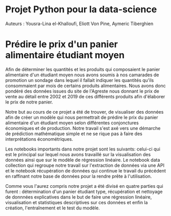 # Projet Python pour la data-science

Auteurs : Yousra-Lina el-Khalloufi, Eliott Von Pine, Aymeric Tiberghien

# Prédire le prix d'un panier alimentaire étudiant moyen

Afin de déterminer les quantités et les produits qui composaient le panier alimentaire d'un étudiant moyen nous avons soumis à nos camarades de promotion un sondage dans lequel il fallait indiquer les quantités qu'ils consommaient par mois de certains produits alimentaires. Nous avons donc pondéré des données issues du site de l'Agreste nous donnant le prix de vente au détail entre 2002 et 2019 de ces différents produits afin d'élaborer le prix de notre panier. 

Notre but au cours de ce projet a été de trouver, de visualiser des données afin de créer un modèle qui nous permettrait de prédire le prix du panier alimentaire d'un étudiant moyen selon différentes conjonctures économiques et de production. Notre travail s'est axé vers une démarche de prédiction mathématique simple et ne se rique pas à faire des interprétations économétriques.

Les notebooks importants dans notre projet sont les suivants: celui-ci qui est le principal sur lequel nous avons travaillé sur la visualisation des données ainsi que sur le modèle de régression linéaire. Le notebook data collection qui regroupe notre travail sur l'extraction de données via une API et le notebook récupération de données qui continue le travail du précédent en raffinant notre base de données pour la rendre prête à l'utilisation.

Comme vous l'aurez compris notre projet a été divisé en quatre parties qui furent : détermination d'un panier étudiant type, récupération et nettoyage de donnnées explicatives dans le but de faire une régression linéaire, visualisation et statistiques descriptives sur ces données et enfin la création, l'entraînement et le test du modèle.
